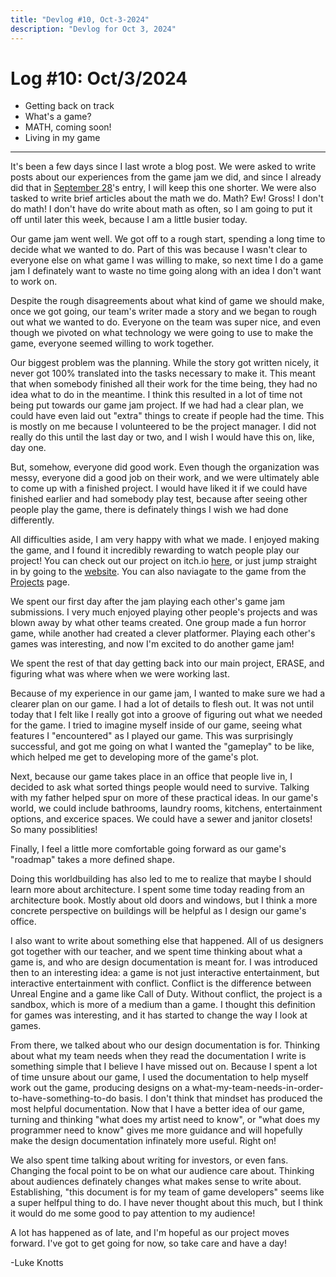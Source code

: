 ```yaml
---
title: "Devlog #10, Oct-3-2024"
description: "Devlog for Oct 3, 2024"
---
```


# Log <span class="date">#</span>10: <span class="date">Oct/3/2024</span>

<ul>
<li class="summary">Getting back on track</li>
<li class="summary">What's a game?</li>
<li class="summary">MATH, coming soon!</li>
<li class="summary">Living in my game</li>
</ul>

---

It's been a few days since I last wrote a blog post. We were asked to write posts about our experiences from the game jam we did, and since I already did that in <a class="inline-link" href="/devlog/sep-28-2024">September 28</a>'s entry, I will keep this one shorter. We were also tasked to write brief articles about the math we do. Math? Ew! Gross! I don't do math! I don't have do write about math as often, so I am going to put it off until later this week, because I am a little busier today.

Our game jam went well. We got off to a rough start, spending a long time to decide what we wanted to do. Part of this was because I wasn't clear to everyone else on what game I was willing to make, so next time I do a game jam I definately want to waste no time going along with an idea I don't want to work on.

Despite the rough disagreements about what kind of game we should make, once we got going, our team's writer made a story and we began to rough out what we wanted to do. Everyone on the team was super nice, and even though we pivoted on what technology we were going to use to make the game, everyone seemed willing to work together.

Our biggest problem was the planning. While the story got written nicely, it never got 100% translated into the tasks necessary to make it. This meant that when somebody finished all their work for the time being, they had no idea what to do in the meantime. I think this resulted in a lot of time not being put towards our game jam project. If we had had a clear plan, we could have even laid out "extra" things to create if people had the time. This is mostly on me because I volunteered to be the project manager. I did not really do this until the last day or two, and I wish I would have this on, like, day one.

But, somehow, everyone did good work. Even though the organization was messy, everyone did a good job on their work, and we were ultimately able to come up with a finished project. I would have liked it if we could have finished earlier and had somebody play test, because after seeing other people play the game, there is definately things I wish we had done differently.

All difficulties aside, I am very happy with what we made. I enjoyed making the game, and I found it incredibly rewarding to watch people play our project! You can check out our project on itch.io <a class="inline-link" href="https://rollsroyce21.itch.io/the-occulinary-club">here</a>, or just jump straight in by going to the <a class="inline-link" href="https://main--fabulous-sunflower-3e8bef.netlify.app">website</a>. You can also naviagate to the game from the <a class="inline-link" href="../projects">Projects</a> page.

We spent our first day after the jam playing each other's game jam submissions. I very much enjoyed playing other people's projects and was blown away by what other teams created. One group made a fun horror game, while another had created a clever platformer. Playing each other's games was interesting, and now I'm excited to do another game jam!

We spent the rest of that day getting back into our main project, ERASE, and figuring what was where when we were working last.

Because of my experience in our game jam, I wanted to make sure we had a clearer plan on our game. I had a lot of details to flesh out. It was not until today that I felt like I really got into a groove of figuring out what we needed for the game. I tried to imagine myself inside of our game, seeing what features I "encountered" as I played our game. This was surprisingly successful, and got me going on what I wanted the "gameplay" to be like, which helped me get to developing more of the game's plot.

Next, because our game takes place in an office that people live in, I decided to ask what sorted things people would need to survive. Talking with my father helped spur on more of these practical ideas. In our game's world, we could include bathrooms, laundry rooms, kitchens, entertainment options, and excerice spaces. We could have a sewer and janitor closets! So many possiblities!

Finally, I feel a little more comfortable going forward as our game's "roadmap" takes a more defined shape.

Doing this worldbuilding has also led to me to realize that maybe I should learn more about architecture. I spent some time today reading from an architecture book. Mostly about old doors and windows, but I think a more concrete perspective on buildings will be helpful as I design our game's office.

I also want to write about something else that happened. All of us designers got together with our teacher, and we spent time thinking about what a game is, and who are design documentation is meant for. I was introduced then to an interesting idea: a game is not just interactive entertainment, but interactive entertainment with conflict. Conflict is the difference between Unreal Engine and a game like Call of Duty. Without conflict, the project is a sandbox, which is more of a medium than a game. I thought this definition for games was interesting, and it has started to change the way I look at games.

From there, we talked about who our design documentation is for. Thinking about what my team needs when they read the documentation I write is something simple that I believe I have missed out on. Because I spent a lot of time unsure about our game, I used the documentation to help myself work out the game, producing designs on a what-my-team-needs-in-order-to-have-something-to-do basis. I don't think that mindset has produced the most helpful documentation. Now that I have a better idea of our game, turning and thinking "what does my artist need to know", or "what does my programmer need to know" gives me more guidance and will hopefully make the design documentation infinately more useful. Right on!

We also spent time talking about writing for investors, or even fans. Changing the focal point to be on what our audience care about. Thinking about audiences definately changes what makes sense to write about. Establishing, "this document is for my team of game developers" seems like a super helfpul thing to do. I have never thought about this much, but I think it would do me some good to pay attention to my audience!

A lot has happened as of late, and I'm hopeful as our project moves forward. I've got to get going for now, so take care and have a day!

<p class="signature">-Luke Knotts</p>

